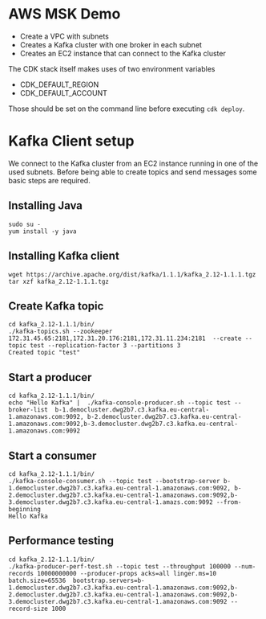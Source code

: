 # AWS MSK Demo

*   Create a VPC with subnets
*   Creates a Kafka cluster with one broker in each subnet
*   Creates an EC2 instance that can connect to the Kafka cluster

The CDK stack itself makes uses of two environment variables

*   CDK_DEFAULT_REGION
*   CDK_DEFAULT_ACCOUNT

Those should be set on the command line before executing `cdk deploy`.

# Kafka Client setup

We connect to the Kafka cluster from an EC2 instance running in one of the used
subnets. Before being able to create topics and send messages some basic steps
are required.

## Installing Java

```shell
sudo su -
yum install -y java
```

## Installing Kafka client

```shell
wget https://archive.apache.org/dist/kafka/1.1.1/kafka_2.12-1.1.1.tgz
tar xzf kafka_2.12-1.1.1.tgz
```

## Create Kafka topic

```shell
cd kafka_2.12-1.1.1/bin/
./kafka-topics.sh --zookeeper 172.31.45.65:2181,172.31.20.176:2181,172.31.11.234:2181  --create --topic test --replication-factor 3 --partitions 3
Created topic "test"
```

## Start a producer

```shell
cd kafka_2.12-1.1.1/bin/
echo "Hello Kafka" |  ./kafka-console-producer.sh --topic test --broker-list  b-1.democluster.dwg2b7.c3.kafka.eu-central-1.amazonaws.com:9092, b-2.democluster.dwg2b7.c3.kafka.eu-central-1.amazonaws.com:9092,b-3.democluster.dwg2b7.c3.kafka.eu-central-1.amazonaws.com:9092
```

## Start a consumer

```shell
cd kafka_2.12-1.1.1/bin/
./kafka-console-consumer.sh --topic test --bootstrap-server b-1.democluster.dwg2b7.c3.kafka.eu-central-1.amazonaws.com:9092, b-2.democluster.dwg2b7.c3.kafka.eu-central-1.amazonaws.com:9092,b-3.democluster.dwg2b7.c3.kafka.eu-central-1.amazs.com:9092 --from-beginning
Hello Kafka

```

## Performance testing

```shell
cd kafka_2.12-1.1.1/bin/
./kafka-producer-perf-test.sh --topic test --throughput 100000 --num-records 10000000000 --producer-props acks=all linger.ms=10 batch.size=65536  bootstrap.servers=b-1.democluster.dwg2b7.c3.kafka.eu-central-1.amazonaws.com:9092,b-2.democluster.dwg2b7.c3.kafka.eu-central-1.amazonaws.com:9092,b-3.democluster.dwg2b7.c3.kafka.eu-central-1.amazonaws.com:9092 --record-size 1000
```
 

